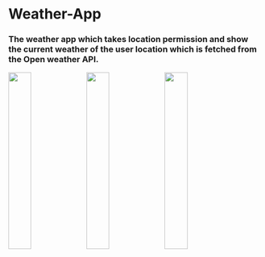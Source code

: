# Weather-App
### The weather app which takes location permission and show the current weather of the user location which is fetched from the Open weather API.
<img src="https://user-images.githubusercontent.com/41625927/137954154-e57c41b4-df44-4b03-a20e-7c181e87673c.jpeg" width=30%></img>
<img src="https://user-images.githubusercontent.com/41625927/137954163-3b8695da-1bb1-4b46-8578-d5e9ecf643df.jpeg" width=30%></img>
<img src="https://user-images.githubusercontent.com/41625927/137954462-07d39353-35bc-41a1-b7a2-5e65a1c8b029.jpeg" width=30%></img>

